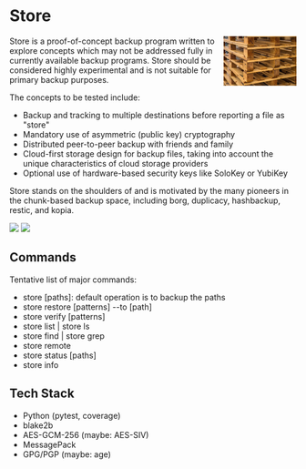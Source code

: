 # Store

<a href="https://commons.wikimedia.org/wiki/File:Wooden-pallets_stacked_8.jpg"><img src="assets/pallets128.jpg" alt="Image of wooden pallets" align="right" style="width: 128px;" /></a>

Store is a proof-of-concept backup program written to explore concepts which
may not be addressed fully in currently available backup programs. Store should
be considered highly experimental and is not suitable for primary backup
purposes.

The concepts to be tested include:

- Backup and tracking to multiple destinations before reporting a file as
  "store"
- Mandatory use of asymmetric (public key) cryptography
- Distributed peer-to-peer backup with friends and family
- Cloud-first storage design for backup files, taking into account the unique
  characteristics of cloud storage providers
- Optional use of hardware-based security keys like SoloKey or YubiKey

Store stands on the shoulders of and is motivated by the many pioneers in the
chunk-based backup space, including borg, duplicacy, hashbackup, restic, and
kopia.

<img src="https://github.com/presto8/store/workflows/Ubuntu%2020.04/badge.svg"> <img src="https://img.shields.io/endpoint?url=https://raw.githubusercontent.com/wiki/presto8/store/python-coverage-comment-action-badge.json">

## Commands

Tentative list of major commands:

* store [paths]: default operation is to backup the paths
* store restore [patterns] --to [path]
* store verify [patterns]
* store list | store ls
* store find | store grep
* store remote
* store status [paths]
* store info

## Tech Stack
* Python (pytest, coverage)
* blake2b
* AES-GCM-256 (maybe: AES-SIV)
* MessagePack
* GPG/PGP (maybe: age)

